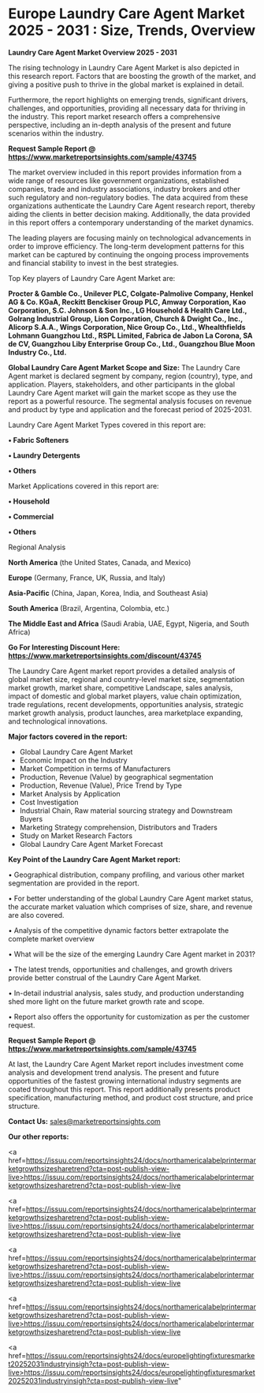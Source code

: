 # Europe Laundry Care Agent Market 2025 - 2031 : Size, Trends, Overview

<Strong> Laundry Care Agent Market Overview 2025 - 2031</strong>

The rising technology in Laundry Care Agent Market is also depicted in this research report. Factors that are boosting the growth of the market, and giving a positive push to thrive in the global market is explained in detail.

Furthermore, the report highlights on emerging trends, significant drivers, challenges, and opportunities, providing all necessary data for thriving in the industry. This report market research offers a comprehensive perspective, including an in-depth analysis of the present and future scenarios within the industry.

<strong>Request Sample Report @ <a href=https://www.marketreportsinsights.com/sample/43745>https://www.marketreportsinsights.com/sample/43745</a></strong>

The market overview included in this report provides information from a wide range of resources like government organizations, established companies, trade and industry associations, industry brokers and other such regulatory and non-regulatory bodies. The data acquired from these organizations authenticate the Laundry Care Agent research report, thereby aiding the clients in better decision making. Additionally, the data provided in this report offers a contemporary understanding of the market dynamics.

The leading players are focusing mainly on technological advancements in order to improve efficiency. The long-term development patterns for this market can be captured by continuing the ongoing process improvements and financial stability to invest in the best strategies.

Top Key players of Laundry Care Agent Market are:

<strong>Procter & Gamble Co., Unilever PLC, Colgate-Palmolive Company, Henkel AG & Co. KGaA, Reckitt Benckiser Group PLC, Amway Corporation, Kao Corporation, S.C. Johnson & Son Inc., LG Household & Health Care Ltd., Golrang Industrial Group, Lion Corporation, Church & Dwight Co., Inc., Alicorp S.A.A., Wings Corporation, Nice Group Co., Ltd., Whealthfields Lohmann Guangzhou Ltd., RSPL Limited, Fabrica de Jabon La Corona, SA de CV, Guangzhou Liby Enterprise Group Co., Ltd., Guangzhou Blue Moon Industry Co., Ltd.</strong>

<strong><b>Global Laundry Care Agent Market Scope and Size:</b></strong>
The Laundry Care Agent market is declared segment by company, region (country), type, and application. Players, stakeholders, and other participants in the global Laundry Care Agent market will gain the market scope as they use the report as a powerful resource. The segmental analysis focuses on revenue and product by type and application and the forecast period of 2025-2031.

Laundry Care Agent Market Types covered in this report are:

<strong>•  Fabric Softeners

•  Laundry Detergents

•  Others</strong>

Market Applications covered in this report are:

<strong>•  Household

•  Commercial

•  Others</strong> 

Regional Analysis

<strong>North America</strong> (the United States, Canada, and Mexico)

<strong>Europe</strong> (Germany, France, UK, Russia, and Italy)

<strong>Asia-Pacific</strong> (China, Japan, Korea, India, and Southeast Asia)

<strong>South America</strong> (Brazil, Argentina, Colombia, etc.)

<strong>The Middle East and Africa</strong> (Saudi Arabia, UAE, Egypt, Nigeria, and South Africa)

<strong>Go For Interesting Discount Here: <a href=https://www.marketreportsinsights.com/discount/43745>https://www.marketreportsinsights.com/discount/43745</a></strong>

The Laundry Care Agent market report provides a detailed analysis of global market size, regional and country-level market size, segmentation market growth, market share, competitive Landscape, sales analysis, impact of domestic and global market players, value chain optimization, trade regulations, recent developments, opportunities analysis, strategic market growth analysis, product launches, area marketplace expanding, and technological innovations.

<strong><b>Major factors covered in the report:</b></strong>
<ul>
  <li>Global Laundry Care Agent Market </li>
  <li>Economic Impact on the Industry</li>
  <li>Market Competition in terms of Manufacturers</li>
  <li>Production, Revenue (Value) by geographical segmentation</li>
  <li>Production, Revenue (Value), Price Trend by Type</li>
  <li>Market Analysis by Application</li>
  <li>Cost Investigation</li>
  <li>Industrial Chain, Raw material sourcing strategy and Downstream Buyers</li>
  <li>Marketing Strategy comprehension, Distributors and Traders</li>
  <li>Study on Market Research Factors</li>
  <li>Global Laundry Care Agent Market Forecast</li>
</ul>

<strong><b>Key Point of the Laundry Care Agent Market report:</b></strong>

• Geographical distribution, company profiling, and various other market segmentation are provided in the report.

• For better understanding of the global Laundry Care Agent market status, the accurate market valuation which comprises of size, share, and revenue are also covered.

• Analysis of the competitive dynamic factors better extrapolate the complete market overview

• What will be the size of the emerging Laundry Care Agent market in 2031?

• The latest trends, opportunities and challenges, and growth drivers provide better construal of the Laundry Care Agent Market.

• In-detail industrial analysis, sales study, and production understanding shed more light on the future market growth rate and scope.

• Report also offers the opportunity for customization as per the customer request.

<strong>Request Sample Report @ <a href=https://www.marketreportsinsights.com/sample/43745>https://www.marketreportsinsights.com/sample/43745</a></strong>

At last, the Laundry Care Agent Market report includes investment come analysis and development trend analysis. The present and future opportunities of the fastest growing international industry segments are coated throughout this report. This report additionally presents product specification, manufacturing method, and product cost structure, and price structure.

<strong>Contact Us:</strong>
sales@marketreportsinsights.com

<strong>Our other reports:</strong>

<a href=https://issuu.com/reportsinsights24/docs/northamericalabelprintermarketgrowthsizesharetrend?cta=post-publish-view-live>https://issuu.com/reportsinsights24/docs/northamericalabelprintermarketgrowthsizesharetrend?cta=post-publish-view-live</a>

<a href=https://issuu.com/reportsinsights24/docs/northamericalabelprintermarketgrowthsizesharetrend?cta=post-publish-view-live>https://issuu.com/reportsinsights24/docs/northamericalabelprintermarketgrowthsizesharetrend?cta=post-publish-view-live</a>

<a href=https://issuu.com/reportsinsights24/docs/northamericalabelprintermarketgrowthsizesharetrend?cta=post-publish-view-live>https://issuu.com/reportsinsights24/docs/northamericalabelprintermarketgrowthsizesharetrend?cta=post-publish-view-live</a>

<a href=https://issuu.com/reportsinsights24/docs/northamericalabelprintermarketgrowthsizesharetrend?cta=post-publish-view-live>https://issuu.com/reportsinsights24/docs/northamericalabelprintermarketgrowthsizesharetrend?cta=post-publish-view-live</a>

<a href=https://issuu.com/reportsinsights24/docs/europelightingfixturesmarket20252031industryinsigh?cta=post-publish-view-live>https://issuu.com/reportsinsights24/docs/europelightingfixturesmarket20252031industryinsigh?cta=post-publish-view-live</a>"
